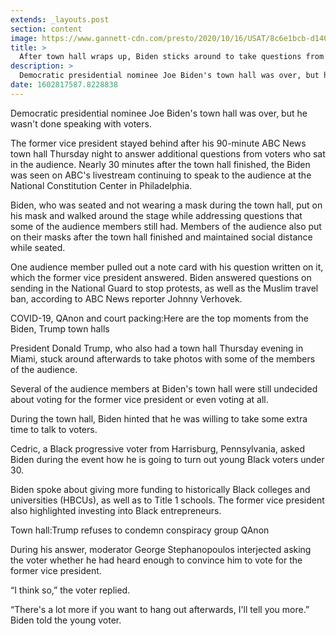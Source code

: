 ```yaml
--- 
extends: _layouts.post 
section: content 
image: https://www.gannett-cdn.com/presto/2020/10/16/USAT/8c6e1bcb-d140-4053-858c-410c48712163-AFP_AFP_8T82DD.jpg?crop=3999,2250,x0,y200&width=3200&height=1801&format=pjpg&auto=webp 
title: > 
  After town hall wraps up, Biden sticks around to take questions from audience 
description: > 
  Democratic presidential nominee Joe Biden's town hall was over, but he wasn't done speaking with voters.The former vice president stayed behind after his 90-minute ABC News town hall Thursday night to answer additional questions from voters who sat in the audience.Members of the audience also put on their masks after the town hall finished and maintained social distance while seated.Several of the audience members at Biden's town hall were still undecided about voting for the former vice president or even voting at all.During the town hall, Biden hinted that he was willing to take some extra time to talk to voters. 
date: 1602817587.8228838 
--- 
```

Democratic presidential nominee Joe Biden's town hall was over, but he wasn't done speaking with voters.

The former vice president stayed behind after his 90-minute ABC News town hall Thursday night to answer additional questions from voters who sat in the audience. Nearly 30 minutes after the town hall finished, the Biden was seen on ABC's livestream continuing to speak to the audience at the National Constitution Center in Philadelphia.

Biden, who was seated and not wearing a mask during the town hall, put on his mask and walked around the stage while addressing questions that some of the audience members still had. Members of the audience also put on their masks after the town hall finished and maintained social distance while seated.

One audience member pulled out a note card with his question written on it, which the former vice president answered. Biden answered questions on sending in the National Guard to stop protests, as well as the Muslim travel ban, according to ABC News reporter Johnny Verhovek.

COVID-19, QAnon and court packing:Here are the top moments from the Biden, Trump town halls

President Donald Trump, who also had a town hall Thursday evening in Miami, stuck around afterwards to take photos with some of the members of the audience.

Several of the audience members at Biden's town hall were still undecided about voting for the former vice president or even voting at all.

During the town hall, Biden hinted that he was willing to take some extra time to talk to voters.

Cedric, a Black progressive voter from Harrisburg, Pennsylvania, asked Biden during the event how he is going to turn out young Black voters under 30.

Biden spoke about giving more funding to historically Black colleges and universities (HBCUs), as well as to Title 1 schools. The former vice president also highlighted investing into Black entrepreneurs.

Town hall:Trump refuses to condemn conspiracy group QAnon

During his answer, moderator George Stephanopoulos interjected asking the voter whether he had heard enough to convince him to vote for the former vice president.

“I think so,” the voter replied.

“There's a lot more if you want to hang out afterwards, I'll tell you more.” Biden told the young voter.